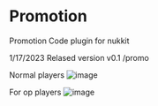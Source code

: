 # Promotion
Promotion Code plugin for nukkit

1/17/2023
Relased version v0.1
/promo


Normal players
![image](https://user-images.githubusercontent.com/63880117/212999912-0c041b59-16fb-4138-98dd-90b9b865057c.png)



For op players
![image](https://user-images.githubusercontent.com/63880117/212999994-d0a8c258-380b-4115-8f47-864567ccd037.png)
